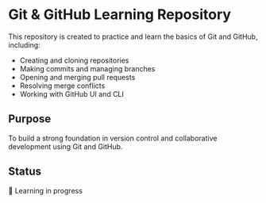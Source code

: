 # Git & GitHub Learning Repository

This repository is created to practice and learn the basics of Git and GitHub, including:

- Creating and cloning repositories
- Making commits and managing branches
- Opening and merging pull requests
- Resolving merge conflicts
- Working with GitHub UI and CLI

## Purpose

To build a strong foundation in version control and collaborative development using Git and GitHub.

## Status

🚧 Learning in progress
